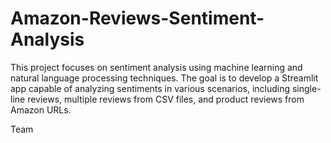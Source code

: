 # Amazon-Reviews-Sentiment-Analysis
This project focuses on sentiment analysis using machine learning and natural language processing techniques. The goal is to develop a Streamlit app capable of analyzing sentiments in various scenarios, including single-line reviews, multiple reviews from CSV files, and product reviews from Amazon URLs.

Team

